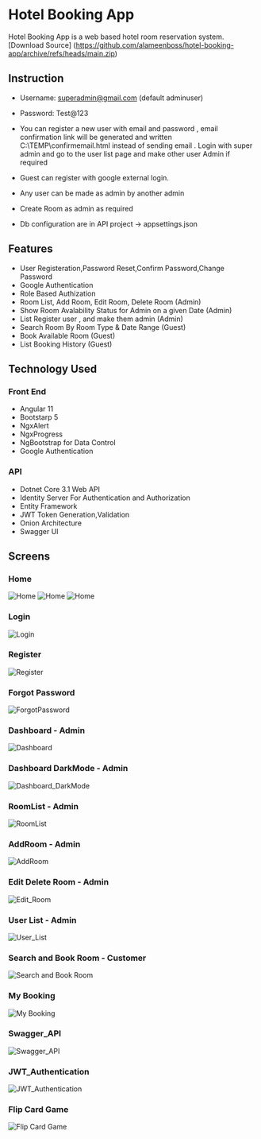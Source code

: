 # Hotel Booking App 

Hotel Booking App is a web based hotel room reservation system.
[Download Source]  (<https://github.com/alameenboss/hotel-booking-app/archive/refs/heads/main.zip>)

## Instruction

* Username: superadmin@gmail.com (default adminuser)

* Password: Test@123

* You can register a new user with email and password , email confirmation link will be generated and written C:\TEMP\confirmemail.html instead of sending email . Login with super admin and go to the user list page and make other user Admin if required

* Guest can register with google external login. 

* Any user can be made as admin by another admin

* Create Room as admin as required

* Db configuration are in API project -> appsettings.json

## Features

* User Registeration,Password Reset,Confirm Password,Change Password
* Google Authentication
* Role Based Authization
* Room List, Add Room, Edit Room, Delete Room (Admin)
* Show Room Avalability Status for Admin on a given Date (Admin)
* List Register user , and make them admin (Admin)
* Search Room By Room Type & Date Range (Guest)
* Book Available Room (Guest)
* List Booking History (Guest)

## Technology Used

### Front End

* Angular 11
* Bootstarp 5
* NgxAlert
* NgxProgress
* NgBootstrap for Data Control
* Google Authentication

### API

* Dotnet Core 3.1 Web API
* Identity Server For Authentication and Authorization 
* Entity Framework
* JWT Token Generation,Validation
* Onion Architecture
* Swagger UI

## Screens

### Home

![Home](./screens/01_Home.png)
![Home](./screens/01_Home_with_calender.png)
![Home](./screens/02_Search_Room_Result.png)

### Login

![Login](./screens/03_Login.png)

### Register

![Register](./screens/05_Register.png)

### Forgot Password

![ForgotPassword](./screens/04_Forgot_Password.png)

### Dashboard - Admin

![Dashboard](./screens/06_Dashboard.png)

### Dashboard DarkMode - Admin

![Dashboard_DarkMode](./screens/06_Dashboard_DarkMode.png)

### RoomList - Admin

![RoomList](./screens/07_RoomList.png)

### AddRoom - Admin

![AddRoom](./screens/08_AddRoom.png)

### Edit Delete Room - Admin

![Edit_Room](./screens/09_Edit_Room.png)

### User List - Admin

![User_List](./screens/10_UserList.png)

### Search and Book Room - Customer

![Search and Book Room](./screens/11_Seach_Book_Room.png)

### My Booking

![My Booking](./screens/11_View_Booked_Room.png)

### Swagger_API

![Swagger_API](./screens/Swagger_API.png)

### JWT_Authentication

![JWT_Authentication](./screens/API_02_JWT_Authentication.png)

### Flip Card Game

![Flip Card Game](./screens/11_Flip_Card_Game.png)